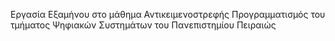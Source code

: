 Εργασία Εξαμήνου στο μάθημα Αντικειμενοστρεφής Προγραμματισμός του τμήματος Ψηφιακών Συστημάτων του Πανεπιστημίου Πειραιώς
